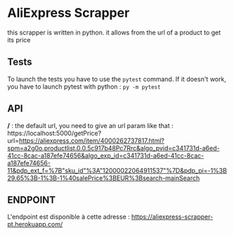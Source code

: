# AliExpress Scrapper

this scrapper is written in python. it allows from the url of a product to get its price


## Tests

To launch the tests you have to use the ```pytest``` command. If it doesn't work, you have to launch pytest with python : ```py -m pytest```

## API

**/** : the default url, you need to give an url param like that : https://localhost:5000/getPrice?url=https://aliexpress.com/item/4000262737817.html?spm=a2g0o.productlist.0.0.5c917b48Pc7Rrc&algo_pvid=c341731d-a6ed-41cc-8cac-a187efe74656&algo_exp_id=c341731d-a6ed-41cc-8cac-a187efe74656-11&pdp_ext_f=%7B"sku_id"%3A"12000022064911537"%7D&pdp_pi=-1%3B29.65%3B-1%3B-1%40salePrice%3BEUR%3Bsearch-mainSearch

## ENDPOINT

L'endpoint est disponible à cette adresse : https://aliexpress-scrapper-pt.herokuapp.com/
